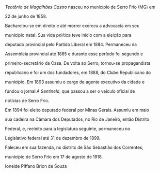 

*Teotônio de Magalhães Castro* nasceu no município de Serro Frio (MG) em

22 de junho de 1858.



Bacharelou-se em direito e até morrer exerceu a advocacia em seu

município natal. Sua vida política teve início com a eleição para

deputado provincial pelo Partido Liberal em 1884. Permaneceu na

Assembleia provincial até 1885 e durante esse período foi segundo e

primeiro-secretário da Casa. De volta ao Serro, tornou-se propagandista

republicano e foi um dos fundadores, em 1888, do Clube Republicano do

município. Em 1893 assumiu o cargo de agente executivo da cidade e

fundou o jornal *A Sentinela*, que passou a ser o veículo oficial de

notícias de Serro Frio.



Em 1894 foi eleito deputado federal por Minas Gerais. Assumiu em maio

sua cadeira na Câmara dos Deputados, no Rio de Janeiro, então Distrito

Federal, e, reeleito para a legislatura seguinte, permaneceu no

Legislativo federal até 31 de dezembro de 1899.



Faleceu em sua fazenda, no distrito de São Sebastião dos Correntes,

município de Serro Frio em 17 de agosto de 1918.



Ioneide Piffano Brion de Souza



